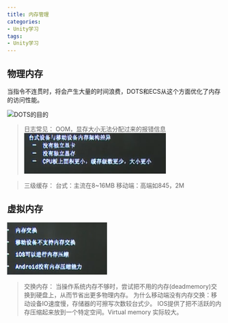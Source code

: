 ```yaml
---
title: 内存管理
categories:
- Unity学习
tags: 
- Unity学习
---
```


## 物理内存

当指令不连贯时，将会产生大量的时间浪费，DOTS和ECS从这个方面优化了内存的访问性能。

![DOTS的目的](/img/1578646439353.png)

> 日志常见： OOM，显存大小无法分配过来的报错信息
![移动设备的区别](/img/1578646594733.png)

> 三级缓存：
> 台式：主流在8~16MB
> 移动端：高端如845，2M

## 虚拟内存


![虚拟内存](/img/1578646743161.png)
> 交换内存： 当操作系统内存不够时，尝试把不用的内存(deadmemory)交换到硬盘上，从而节省出更多物理内存。
> 为什么移动端没有内存交换：移动设备IO速度慢，存储器的可擦写次数较台式少。
> IOS提供了把不活跃的内存压缩起来放到一个特定空间。Virtual memory 实际较大。
> 